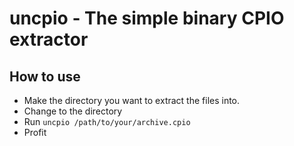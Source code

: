 # uncpio - The simple binary CPIO extractor

## How to use

* Make the directory you want to extract the files into.
* Change to the directory
* Run `uncpio /path/to/your/archive.cpio`
* Profit
